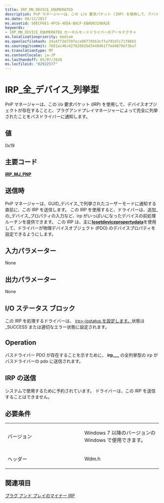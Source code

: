 ```yaml
---
title: IRP_MN_DEVICE_ENUMERATED
description: PnP マネージャーは、この i/o 要求パケット (IRP) を使用して、デバイスオブジェクトが存在することと、プラグアンドプレイマネージャーによって完全に列挙されたことをバスドライバーに通知します。
ms.date: 08/12/2017
ms.assetid: 50ECF6E1-4FC6-4EEA-BACF-EBAD0329DA2E
keywords:
- IRP_MN_DEVICE_ENUMERATED カーネルモードドライバーのアーキテクチャ
ms.localizationpriority: medium
ms.openlocfilehash: 24a4ff2d7707eca98779563cffa791d7c71f06b2
ms.sourcegitcommit: 7681ac46c42782602bd3449d61f7ed4870ef3ba7
ms.translationtype: MT
ms.contentlocale: ja-JP
ms.lasthandoff: 05/07/2020
ms.locfileid: "82922577"
---
```

# <a name="irp_mn_device_enumerated"></a>IRP\_全\_デバイス\_列挙型


PnP マネージャーは、この i/o 要求パケット (IRP) を使用して、デバイスオブジェクトが存在することと、プラグアンドプレイマネージャーによって完全に列挙されたことをバスドライバーに通知します。

## <a name="value"></a>値

0x19

<a name="major-code"></a>主要コード
----------

[**IRP\_MJ\_PNP**](irp-mj-pnp.md)

<a name="when-sent"></a>送信時
---------

PnP マネージャーは、GUID\_デバイス\_で列挙されたユーザーモードに通知する直前に、この IRP を送信します。 この IRP を使用すると、ドライバーは、追加\_の\_デバイス\_プロパティの入力など、irp がいっぱいになったデバイスの前処理ルーチンを提供できます。 この IRP は、主に[**Iosetdevicepropertydata**](https://docs.microsoft.com/windows-hardware/drivers/ddi/wdm/nf-wdm-iosetdevicepropertydata)を使用して、ドライバーが物理デバイスオブジェクト (PDO) のデバイスプロパティを設定できるようにします。

## <a name="input-parameters"></a>入力パラメーター


None

## <a name="output-parameters"></a>出力パラメーター


None

## <a name="io-status-block"></a>I/O ステータス ブロック


この IRP を処理するドライバーは、 [irp&gt;-iostatus を設定します。](https://docs.microsoft.com/windows-hardware/drivers/kernel/i-o-status-blocks)状態は\_SUCCESS または適切なエラー状態に設定されます。

<a name="operation"></a>Operation
---------

バスドライバー PDO が存在することを示すために、 **irp\_\_\_** の全列挙型の irp がバスドライバーの pdo に送信されます。

## <a name="sending-the-irp"></a>IRP の送信


システムで使用するために予約されています。 ドライバーは、この IRP を送信することはできません。

<a name="requirements"></a>必要条件
------------

<table>
<colgroup>
<col width="50%" />
<col width="50%" />
</colgroup>
<tbody>
<tr class="odd">
<td><p>バージョン</p></td>
<td><p>Windows 7 以降のバージョンの Windows で使用できます。</p></td>
</tr>
<tr class="even">
<td><p>ヘッダー</p></td>
<td>Wdm.h</td>
</tr>
</tbody>
</table>

## <a name="see-also"></a>関連項目


[プラグ アンド プレイのマイナー IRP](plug-and-play-minor-irps.md)

 

 




